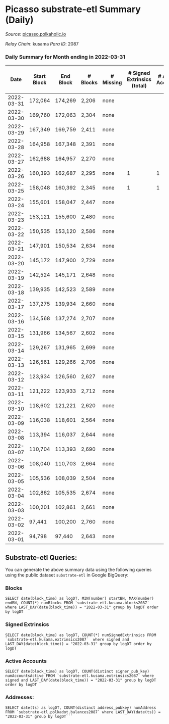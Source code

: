 # Picasso substrate-etl Summary (Daily)

_Source_: [picasso.polkaholic.io](https://picasso.polkaholic.io)

*Relay Chain*: kusama
*Para ID*: 2087



### Daily Summary for Month ending in 2022-03-31


| Date | Start Block | End Block | # Blocks | # Missing | # Signed Extrinsics (total) | # Active Accounts | # Addresses with Balances | # Events | # Transfers | # XCM Transfers In | # XCM Transfers Out |
| ---- | ----------- | --------- | -------- | --------- | --------------------------- | ----------------- | ------------------------- | -------- | ----------- | ------------------ | ------------------- |
| 2022-03-31 | 172,064 | 174,269 | 2,206 | none  |  |  | 8 | 4,413 |   |   |   |
| 2022-03-30 | 169,760 | 172,063 | 2,304 | none  |  |  | 8 | 4,609 |   |   |   |
| 2022-03-29 | 167,349 | 169,759 | 2,411 | none  |  |  | 8 | 4,824 |   |   |   |
| 2022-03-28 | 164,958 | 167,348 | 2,391 | none  |  |  | 8 | 4,783 |   |   |   |
| 2022-03-27 | 162,688 | 164,957 | 2,270 | none  |  |  | 8 | 4,541 |   |   |   |
| 2022-03-26 | 160,393 | 162,687 | 2,295 | none  | 1 | 1 | 8 | 4,596 |   |   |   |
| 2022-03-25 | 158,048 | 160,392 | 2,345 | none  | 1 | 1 | 8 | 4,698 |   |   |   |
| 2022-03-24 | 155,601 | 158,047 | 2,447 | none  |  |  | 8 | 4,895 |   |   |   |
| 2022-03-23 | 153,121 | 155,600 | 2,480 | none  |  |  | 8 | 4,961 |   |   |   |
| 2022-03-22 | 150,535 | 153,120 | 2,586 | none  |  |  | 8 | 5,177 |   |   |   |
| 2022-03-21 | 147,901 | 150,534 | 2,634 | none  |  |  | 8 | 5,269 |   |   |   |
| 2022-03-20 | 145,172 | 147,900 | 2,729 | none  |  |  | 8 | 5,460 |   |   |   |
| 2022-03-19 | 142,524 | 145,171 | 2,648 | none  |  |  | 8 | 5,297 |   |   |   |
| 2022-03-18 | 139,935 | 142,523 | 2,589 | none  |  |  | 8 | 5,180 |   |   |   |
| 2022-03-17 | 137,275 | 139,934 | 2,660 | none  |  |  | 8 | 5,321 |   |   |   |
| 2022-03-16 | 134,568 | 137,274 | 2,707 | none  |  |  | 8 | 5,416 |   |   |   |
| 2022-03-15 | 131,966 | 134,567 | 2,602 | none  |  |  | 8 | 5,205 |   |   |   |
| 2022-03-14 | 129,267 | 131,965 | 2,699 | none  |  |  | 8 | 5,400 |   |   |   |
| 2022-03-13 | 126,561 | 129,266 | 2,706 | none  |  |  | 8 | 5,413 |   |   |   |
| 2022-03-12 | 123,934 | 126,560 | 2,627 | none  |  |  | 8 | 5,256 |   |   |   |
| 2022-03-11 | 121,222 | 123,933 | 2,712 | none  |  |  | 8 | 5,425 |   |   |   |
| 2022-03-10 | 118,602 | 121,221 | 2,620 | none  |  |  | 8 | 5,242 |   |   |   |
| 2022-03-09 | 116,038 | 118,601 | 2,564 | none  |  |  | 8 | 5,129 |   |   |   |
| 2022-03-08 | 113,394 | 116,037 | 2,644 | none  |  |  | 8 | 5,290 |   |   |   |
| 2022-03-07 | 110,704 | 113,393 | 2,690 | none  |  |  | 8 | 5,381 |   |   |   |
| 2022-03-06 | 108,040 | 110,703 | 2,664 | none  |  |  | 8 | 5,329 |   |   |   |
| 2022-03-05 | 105,536 | 108,039 | 2,504 | none  |  |  | 8 | 5,010 |   |   |   |
| 2022-03-04 | 102,862 | 105,535 | 2,674 | none  |  |  | 8 | 5,349 |   |   |   |
| 2022-03-03 | 100,201 | 102,861 | 2,661 | none  |  |  | 8 | 5,327 |   |   |   |
| 2022-03-02 | 97,441 | 100,200 | 2,760 | none  |  |  | 8 | 5,521 |   |   |   |
| 2022-03-01 | 94,798 | 97,440 | 2,643 | none  |  |  | 8 | 5,288 |   |   |   |

## Substrate-etl Queries:
You can generate the above summary data using the following queries using the public dataset `substrate-etl` in Google BigQuery:


### Blocks
```
SELECT date(block_time) as logDT, MIN(number) startBN, MAX(number) endBN, COUNT(*) numBlocks FROM `substrate-etl.kusama.blocks2087`  where LAST_DAY(date(block_time)) = "2022-03-31" group by logDT order by logDT
```


### Signed Extrinsics
```
SELECT date(block_time) as logDT, COUNT(*) numSignedExtrinsics FROM `substrate-etl.kusama.extrinsics2087`  where signed and LAST_DAY(date(block_time)) = "2022-03-31" group by logDT order by logDT
```


### Active Accounts
```
SELECT date(block_time) as logDT, COUNT(distinct signer_pub_key) numAccountsActive FROM `substrate-etl.kusama.extrinsics2087` where signed and LAST_DAY(date(block_time)) = "2022-03-31" group by logDT order by logDT
```


### Addresses:
```
SELECT date(ts) as logDT, COUNT(distinct address_pubkey) numAddress FROM `substrate-etl.polkadot.balances2087` where LAST_DAY(date(ts)) = "2022-03-31" group by logDT```

